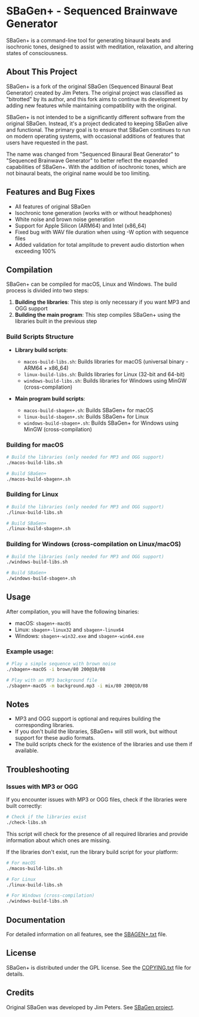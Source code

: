 # SBaGen+ - Sequenced Brainwave Generator

SBaGen+ is a command-line tool for generating binaural beats and isochronic tones, designed to assist with meditation, relaxation, and altering states of consciousness.

## About This Project

SBaGen+ is a fork of the original SBaGen (Sequenced Binaural Beat Generator) created by Jim Peters. The original project was classified as "bitrotted" by its author, and this fork aims to continue its development by adding new features while maintaining compatibility with the original.

SBaGen+ is not intended to be a significantly different software from the original SBaGen. Instead, it's a project dedicated to keeping SBaGen alive and functional. The primary goal is to ensure that SBaGen continues to run on modern operating systems, with occasional additions of features that users have requested in the past.

The name was changed from "Sequenced Binaural Beat Generator" to "Sequenced Brainwave Generator" to better reflect the expanded capabilities of SBaGen+. With the addition of isochronic tones, which are not binaural beats, the original name would be too limiting.

## Features and Bug Fixes

- All features of original SBaGen
- Isochronic tone generation (works with or without headphones)
- White noise and brown noise generation
- Support for Apple Silicon (ARM64) and Intel (x86_64)
- Fixed bug with WAV file duration when using -W option with sequence files
- Added validation for total amplitude to prevent audio distortion when exceeding 100%

## Compilation

SBaGen+ can be compiled for macOS, Linux and Windows. The build process is divided into two steps:

1. **Building the libraries**: This step is only necessary if you want MP3 and OGG support
2. **Building the main program**: This step compiles SBaGen+ using the libraries built in the previous step

### Build Scripts Structure

- **Library build scripts**:

  - `macos-build-libs.sh`: Builds libraries for macOS (universal binary - ARM64 + x86_64)
  - `linux-build-libs.sh`: Builds libraries for Linux (32-bit and 64-bit)
  - `windows-build-libs.sh`: Builds libraries for Windows using MinGW (cross-compilation)

- **Main program build scripts**:
  - `macos-build-sbagen+.sh`: Builds SBaGen+ for macOS
  - `linux-build-sbagen+.sh`: Builds SBaGen+ for Linux
  - `windows-build-sbagen+.sh`: Builds SBaGen+ for Windows using MinGW (cross-compilation)

### Building for macOS

```bash
# Build the libraries (only needed for MP3 and OGG support)
./macos-build-libs.sh

# Build SBaGen+
./macos-build-sbagen+.sh
```

### Building for Linux

```bash
# Build the libraries (only needed for MP3 and OGG support)
./linux-build-libs.sh

# Build SBaGen+
./linux-build-sbagen+.sh
```

### Building for Windows (cross-compilation on Linux/macOS)

```bash
# Build the libraries (only needed for MP3 and OGG support)
./windows-build-libs.sh

# Build SBaGen+
./windows-build-sbagen+.sh
```

## Usage

After compilation, you will have the following binaries:

- macOS: `sbagen+-macOS`
- Linux: `sbagen+-linux32` and `sbagen+-linux64`
- Windows: `sbagen+-win32.exe` and `sbagen+-win64.exe`

### Example usage:

```bash
# Play a simple sequence with brown noise
./sbagen+-macOS -i brown/80 200@10/08

# Play with an MP3 background file
./sbagen+-macOS -m background.mp3 -i mix/80 200@10/08
```

## Notes

- MP3 and OGG support is optional and requires building the corresponding libraries.
- If you don't build the libraries, SBaGen+ will still work, but without support for these audio formats.
- The build scripts check for the existence of the libraries and use them if available.

## Troubleshooting

### Issues with MP3 or OGG

If you encounter issues with MP3 or OGG files, check if the libraries were built correctly:

```bash
# Check if the libraries exist
./check-libs.sh
```

This script will check for the presence of all required libraries and provide information about which ones are missing.

If the libraries don't exist, run the library build script for your platform:

```bash
# For macOS
./macos-build-libs.sh

# For Linux
./linux-build-libs.sh

# For Windows (cross-compilation)
./windows-build-libs.sh
```

## Documentation

For detailed information on all features, see the [SBAGEN+.txt](docs/SBAGEN+.txt) file.

## License

SBaGen+ is distributed under the GPL license. See the [COPYING.txt](COPYING.txt) file for details.

## Credits

Original SBaGen was developed by Jim Peters. See [SBaGen project](https://uazu.net/sbagen/).
